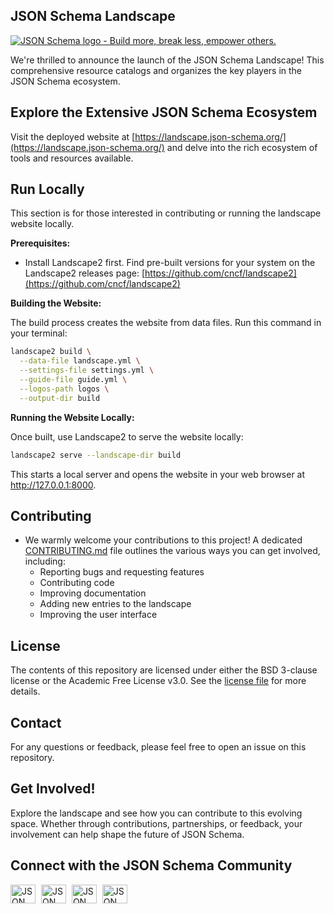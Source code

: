 ## JSON Schema Landscape

[![JSON Schema logo - Build more, break less, empower others.](https://raw.githubusercontent.com/json-schema-org/.github/main/assets/json-schema-banner.png)](https://json-schema.org) 

We're thrilled to announce the launch of the JSON Schema Landscape! This comprehensive resource catalogs and organizes the key players in the JSON Schema ecosystem. 

## Explore the Extensive JSON Schema Ecosystem

Visit the deployed website at [https://landscape.json-schema.org/](https://landscape.json-schema.org/) and delve into the rich ecosystem of tools and resources available.

## Run Locally

This section is for those interested in contributing or running the landscape website locally.

**Prerequisites:**

* Install Landscape2 first. Find pre-built versions for your system on the Landscape2 releases page: [https://github.com/cncf/landscape2](https://github.com/cncf/landscape2)

**Building the Website:**

The build process creates the website from data files. Run this command in your terminal:

```bash
landscape2 build \
  --data-file landscape.yml \
  --settings-file settings.yml \
  --guide-file guide.yml \
  --logos-path logos \
  --output-dir build
```

**Running the Website Locally:**

Once built, use Landscape2 to serve the website locally:

```bash
landscape2 serve --landscape-dir build
```

This starts a local server and opens the website in your web browser at http://127.0.0.1:8000. 



## Contributing

* We warmly welcome your contributions to this project!  A dedicated [CONTRIBUTING.md](CONTRIBUTING.md) file outlines the various ways you can get involved, including:
    * Reporting bugs and requesting features
    * Contributing code
    * Improving documentation
    * Adding new entries to the landscape
    * Improving the user interface

## License
The contents of this repository are licensed under either the BSD 3-clause license or the Academic Free License v3.0. See the [license file](https://github.com/json-schema-org/website/blob/main/CONTRIBUTING.md#-license) for more details.


## Contact

 For any questions or feedback, please feel free to open an issue on this repository.

## Get Involved!

 Explore the landscape and see how you can contribute to this evolving space.  Whether through contributions, partnerships, or feedback, your involvement can help shape the future of JSON Schema.

## Connect with the JSON Schema Community

<p align="left">
    <a href="https://json-schema.org/slack" target="blank" style="margin-right: 5px;"><img align="center" src="https://img.icons8.com/color/48/null/slack-new.png" alt="JSON Schema Slack" height="30" width="40" /></a>
    <a href="https://twitter.com/jsonschema" target="blank" style="margin-right: 5px;"><img align="center" src="https://raw.githubusercontent.com/rahuldkjain/github-profile-readme-generator/master/src/images/icons/Social/twitter.svg" alt="JSON Schema Twitter" height="30" width="40" /></a>
    <a href="https://www.linkedin.com/company/jsonschema" target="blank" style="margin-right: 5px;"><img align="center" src="https://raw.githubusercontent.com/rahuldkjain/github-profile-readme-generator/master/src/images/icons/Social/linked-in-alt.svg" alt="JSON Schema LinkedIn" height="30" width="40" /></a>
    <a href="https://www.youtube.com/@JSONSchemaOrgOfficial" target="blank"><img align="center" src="https://raw.githubusercontent.com/rahuldkjain/github-profile-readme-generator/master/src/images/icons/Social/youtube.svg" alt="JSON Schema YouTube" height="30" width="40" /></a>
</p>
